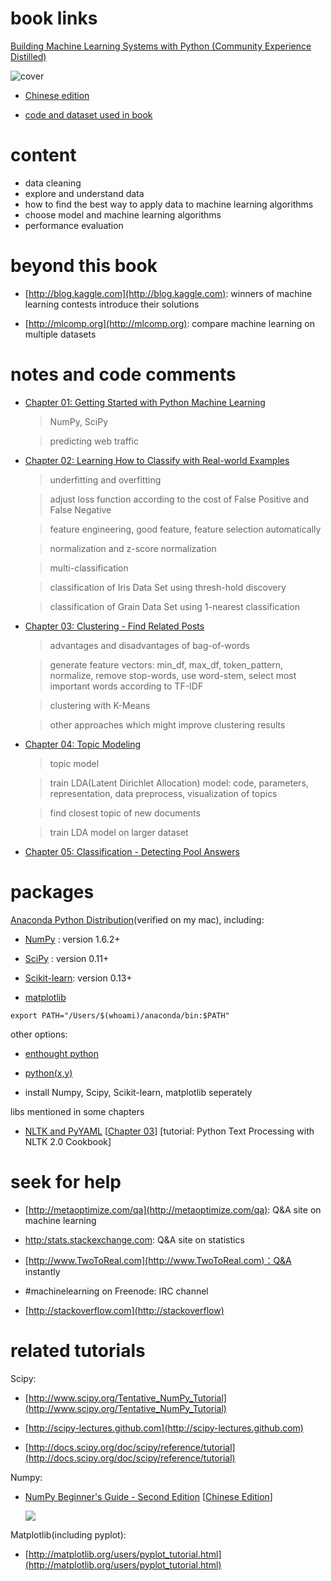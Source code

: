# book links

[Building Machine Learning Systems with Python (Community Experience Distilled) ](http://www.amazon.com/Building-Learning-Community-Experience-Distilled/dp/1782161406/ref=sr_1_1?ie=UTF8&qid=1414288060&sr=8-1&keywords=building+machine+learning+systems+with+python)

![cover](http://ecx.images-amazon.com/images/I/51bIDil7swL._AA160_.jpg)

* [Chinese edition](http://www.ituring.com.cn/book/1192) 

* [code and dataset used in book](http://www.ituring.com.cn/book/download/ff381b73-f121-4a8b-a3cf-27ef62843333)

# content

* data cleaning
* explore and understand data
* how to find the best way to apply data to machine learning algorithms
* choose model and machine learning algorithms
* performance evaluation 

# beyond this book

* [http://blog.kaggle.com](http://blog.kaggle.com): winners of machine learning contests introduce their solutions

* [http://mlcomp.org](http://mlcomp.org): compare machine learning on multiple datasets

# notes and code comments

* [Chapter 01: Getting Started with Python Machine Learning](ch_01/)
	
	> NumPy, SciPy
	
	> predicting web traffic
	
* [Chapter 02: Learning How to Classify with Real-world Examples](ch_02/)

	> underfitting and overfitting
	
	> adjust loss function according to the cost of False Positive and False Negative
	
	> feature engineering, good feature, feature selection automatically
	
	> normalization and z-score normalization
	
	> multi-classification
	
	> classification of Iris Data Set using thresh-hold discovery
	
	> classification of Grain Data Set using 1-nearest classification

* [Chapter 03: Clustering - Find Related Posts](ch_03/)
	
	> advantages and disadvantages of bag-of-words
	
	> generate feature vectors: min_df, max_df, token_pattern, normalize, remove stop-words, use word-stem, select most important words according to TF-IDF
	
	> clustering with K-Means
	
	> other approaches which might improve clustering results
	
* [Chapter 04: Topic Modeling](ch_04/)

	> topic model
	
	> train LDA(Latent Dirichlet Allocation) model: code, parameters, representation, data preprocess, visualization of topics 
	
	> find closest topic of new documents
	
	> train LDA model on larger dataset

* [Chapter 05: Classification - Detecting Pool Answers](ch_05/)

	

# packages

[Anaconda Python Distribution](http://continuum.io/downloads)(verified on my mac), including: 

* [NumPy](http://www.numpy.org/) : version 1.6.2+

* [SciPy](http://scipy.org/) : version 0.11+

* [Scikit-learn](http://scikit-learn.org/): version 0.13+

* [matplotlib](http://matplotlib.org)

~~~
export PATH="/Users/$(whoami)/anaconda/bin:$PATH"
~~~

other options:

* [enthought python](https://www.enthought.com/products/epd_free.php)

* [python(x,y)](http://code.google.com/p/pythonxy/wiki/Downloads)

* install Numpy, Scipy, Scikit-learn, matplotlib seperately

libs mentioned in some chapters

* [NLTK and PyYAML](http://nltk.org/install.html) [[Chapter 03](ch_03/)] [tutorial: Python Text Processing with NLTK 2.0 Cookbook]


# seek for help

* [http://metaoptimize.com/qa](http://metaoptimize.com/qa): Q&A site on machine learning

* [http:/stats.stackexchange.com](http:/stats.stackexchange.com): Q&A site on statistics

* [http://www.TwoToReal.com](http://www.TwoToReal.com)：Q&A instantly 

* \#machinelearning on Freenode: IRC channel

* [http://stackoverflow.com](http://stackoverflow)


# related tutorials

Scipy: 

* [http://www.scipy.org/Tentative_NumPy_Tutorial](http://www.scipy.org/Tentative_NumPy_Tutorial)

* [http://scipy-lectures.github.com](http://scipy-lectures.github.com)

* [http://docs.scipy.org/doc/scipy/reference/tutorial](http://docs.scipy.org/doc/scipy/reference/tutorial)

Numpy: 

* [NumPy Beginner's Guide - Second Edition](http://www.amazon.com/NumPy-Beginners-Guide-Second-Edition/dp/1782166084/ref=sr_1_3?ie=UTF8&qid=1414291464&sr=8-3&keywords=python+numpy) [[Chinese Edition](http://www.amazon.cn/Python%E6%95%B0%E6%8D%AE%E5%88%86%E6%9E%90%E5%9F%BA%E7%A1%80%E6%95%99%E7%A8%8B-NumPy%E5%AD%A6%E4%B9%A0%E6%8C%87%E5%8D%97-%E5%8D%B0%E5%B0%BC-Ivan-Idris/dp/B00M2DL4Z8/ref=sr_1_1?ie=UTF8&qid=1414291404&sr=8-1&keywords=python%E6%95%B0%E6%8D%AE%E5%88%86%E6%9E%90%E5%9F%BA%E7%A1%80%E6%95%99%E7%A8%8B)]

	![](http://ecx.images-amazon.com/images/I/51CWeHVLOVL._AA160_.jpg)

Matplotlib(including pyplot): 

* [http://matplotlib.org/users/pyplot_tutorial.html](http://matplotlib.org/users/pyplot_tutorial.html)


